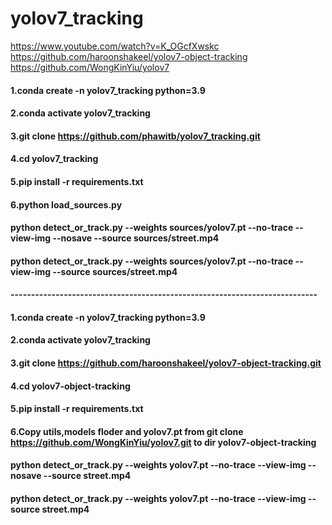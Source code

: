 # yolov7_tracking

https://www.youtube.com/watch?v=K_OGcfXwskc  
https://github.com/haroonshakeel/yolov7-object-tracking  
https://github.com/WongKinYiu/yolov7  

#### 1.conda create -n yolov7_tracking python=3.9
#### 2.conda activate yolov7_tracking
#### 3.git clone https://github.com/phawitb/yolov7_tracking.git
#### 4.cd yolov7_tracking
#### 5.pip install -r requirements.txt
#### 6.python load_sources.py
#### python detect_or_track.py --weights sources/yolov7.pt --no-trace --view-img --nosave --source sources/street.mp4
#### python detect_or_track.py --weights sources/yolov7.pt --no-trace --view-img  --source sources/street.mp4


#### ---------------------------------------------------------------------------


#### 1.conda create -n yolov7_tracking python=3.9
#### 2.conda activate yolov7_tracking
#### 3.git clone https://github.com/haroonshakeel/yolov7-object-tracking.git
#### 4.cd yolov7-object-tracking
#### 5.pip install -r requirements.txt
#### 6.Copy utils,models floder and yolov7.pt from git clone https://github.com/WongKinYiu/yolov7.git to dir yolov7-object-tracking

#### python detect_or_track.py --weights yolov7.pt --no-trace --view-img --nosave --source street.mp4
#### python detect_or_track.py --weights yolov7.pt --no-trace --view-img  --source street.mp4

